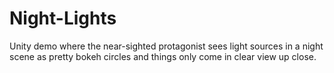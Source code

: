 # Night-Lights
Unity demo where the near-sighted protagonist sees light sources in a night scene as pretty bokeh circles and things only come in clear view up close.
